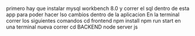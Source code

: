 primero hay que instalar mysql workbench 8.0 y correr el sql dentro de esta app para poder hacer lso cambios dentro de la aplicacion
En la terminal correr los siguientes comandos 
cd frontend 
npm install
npm run start
en una terminal nueva correr
cd BACKEND
node server js
